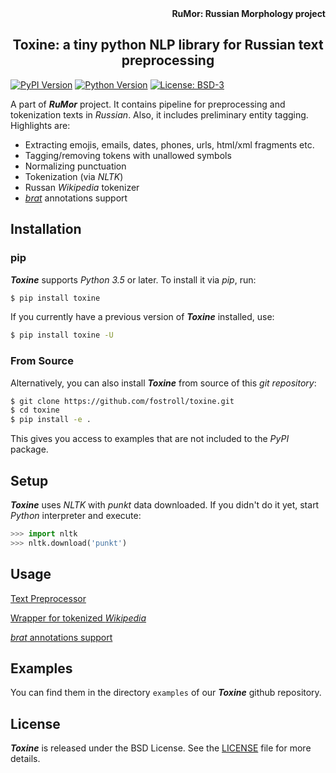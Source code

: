 <div align="right"><strong>RuMor: Russian Morphology project</strong></div>
<h2 align="center">Toxine: a tiny python NLP library for Russian text preprocessing</h2>

[![PyPI Version](https://img.shields.io/pypi/v/toxine?color=blue)](https://pypi.org/project/toxine/)
[![Python Version](https://img.shields.io/pypi/pyversions/toxine?color=blue)](https://www.python.org/)
[![License: BSD-3](https://img.shields.io/badge/License-BSD-brightgreen.svg)](https://opensource.org/licenses/BSD-3-Clause)

A part of ***RuMor*** project. It contains pipeline for preprocessing and
tokenization texts in *Russian*. Also, it includes preliminary entity tagging.
Highlights are:

* Extracting emojis, emails, dates, phones, urls, html/xml fragments etc.
* Tagging/removing tokens with unallowed symbols
* Normalizing punctuation
* Tokenization (via *NLTK*)
* Russan *Wikipedia* tokenizer
* [*brat*](https://brat.nlplab.org/) annotations support

## Installation

### pip

***Toxine*** supports *Python 3.5* or later. To install it via *pip*, run:
```sh
$ pip install toxine
```

If you currently have a previous version of ***Toxine*** installed, use:
```sh
$ pip install toxine -U
```

### From Source

Alternatively, you can also install ***Toxine*** from source of this *git
repository*:
```sh
$ git clone https://github.com/fostroll/toxine.git
$ cd toxine
$ pip install -e .
```
This gives you access to examples that are not included to the *PyPI* package.

## Setup

***Toxine*** uses *NLTK* with *punkt* data downloaded. If you didn't do it yet,
start *Python* interpreter and execute:
```python
>>> import nltk
>>> nltk.download('punkt')
```

## Usage

[Text Preprocessor](https://github.com/fostroll/toxine/blob/master/doc/README_TEXT_PREPROCESSOR.md)

[Wrapper for tokenized *Wikipedia*](https://github.com/fostroll/toxine/blob/master/doc/README_WIKIPEDIA.md)

[*brat* annotations support](https://github.com/fostroll/toxine/blob/master/doc/README_BRAT.md)

## Examples

You can find them in the directory `examples` of our ***Toxine*** github
repository.

## License

***Toxine*** is released under the BSD License. See the
[LICENSE](https://github.com/fostroll/toxine/blob/master/LICENSE) file for
more details.
